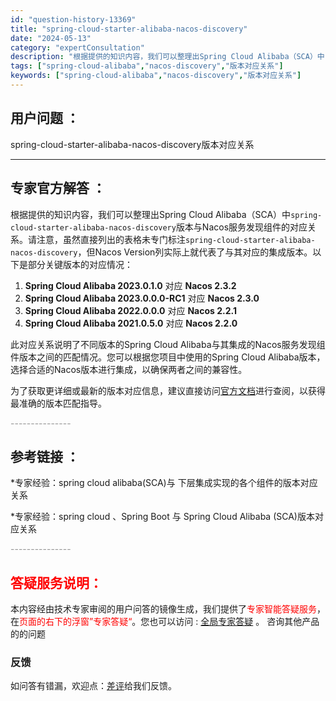 ```yaml
---
id: "question-history-13369"
title: "spring-cloud-starter-alibaba-nacos-discovery"
date: "2024-05-13"
category: "expertConsultation"
description: "根据提供的知识内容，我们可以整理出Spring Cloud Alibaba（SCA）中`spring-cloud-starter-alibaba-nacos-discovery`版本与Nacos服务发现组件的对应关系。请注意，虽然直接列出的表格未专门标注`spring-cloud-starter-a"
tags: ["spring-cloud-alibaba","nacos-discovery","版本对应关系"]
keywords: ["spring-cloud-alibaba","nacos-discovery","版本对应关系"]
---
```


## 用户问题 ： 
 spring-cloud-starter-alibaba-nacos-discovery版本对应关系  

---------------
## 专家官方解答 ：

根据提供的知识内容，我们可以整理出Spring Cloud Alibaba（SCA）中`spring-cloud-starter-alibaba-nacos-discovery`版本与Nacos服务发现组件的对应关系。请注意，虽然直接列出的表格未专门标注`spring-cloud-starter-alibaba-nacos-discovery`，但Nacos Version列实际上就代表了与其对应的集成版本。以下是部分关键版本的对应情况：

1. **Spring Cloud Alibaba 2023.0.1.0** 对应 **Nacos 2.3.2**
2. **Spring Cloud Alibaba 2023.0.0.0-RC1** 对应 **Nacos 2.3.0**
3. **Spring Cloud Alibaba 2022.0.0.0** 对应 **Nacos 2.2.1**
4. **Spring Cloud Alibaba 2021.0.5.0** 对应 **Nacos 2.2.0**

此对应关系说明了不同版本的Spring Cloud Alibaba与其集成的Nacos服务发现组件版本之间的匹配情况。您可以根据您项目中使用的Spring Cloud Alibaba版本，选择合适的Nacos版本进行集成，以确保两者之间的兼容性。

为了获取更详细或最新的版本对应信息，建议直接访问[官方文档](https://sca.aliyun.com/docs/2023/overview/version-explain/)进行查阅，以获得最准确的版本匹配指导。


<font color="#949494">---------------</font> 


## 参考链接 ：

*专家经验：spring cloud alibaba(SCA)与 下层集成实现的各个组件的版本对应关系 
 
 *专家经验：spring cloud 、Spring Boot 与 Spring Cloud Alibaba (SCA)版本对应关系 


 <font color="#949494">---------------</font> 
 


## <font color="#FF0000">答疑服务说明：</font> 

本内容经由技术专家审阅的用户问答的镜像生成，我们提供了<font color="#FF0000">专家智能答疑服务</font>，在<font color="#FF0000">页面的右下的浮窗”专家答疑“</font>。您也可以访问 : [全局专家答疑](https://answer.opensource.alibaba.com/docs/intro) 。 咨询其他产品的的问题

### 反馈
如问答有错漏，欢迎点：[差评](https://ai.nacos.io/user/feedbackByEnhancerGradePOJOID?enhancerGradePOJOId=13373)给我们反馈。
